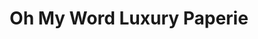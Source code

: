 ---
title: "Oh My Word Luxury Paperie"
url: /sioux-falls/oh-my-word-luxury-paperie/
shop: office supplies
---